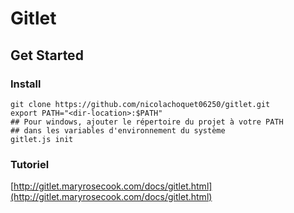 # Gitlet

## Get Started

### Install

```shell script
git clone https://github.com/nicolachoquet06250/gitlet.git
export PATH="<dir-location>:$PATH"
## Pour windows, ajouter le répertoire du projet à votre PATH 
## dans les variables d'environnement du système
gitlet.js init
```

### Tutoriel
[http://gitlet.maryrosecook.com/docs/gitlet.html](http://gitlet.maryrosecook.com/docs/gitlet.html)
